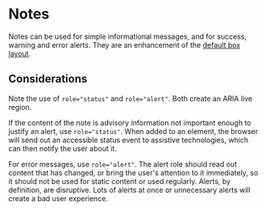 # Notes

Notes can be used for simple informational messages, and for success, warning and error alerts. They are an enhancement of the [default box layout](../layouts/box.md#default-box).

<example title="Notes" src="components/notes.html.twig" />

## Considerations

Note the use of `role="status"` and `role="alert"`. Both create an ARIA live region.

If the content of the note is advisory information not important enough to justify an alert, use `role="status"`. When added to an element, the browser will send out an accessible status event to assistive technologies, which can then notify the user about it.

For error messages, use `role="alert"`. The alert role should read out content that has changed, or bring the user's attention to it immediately, so it should not be used for static content or used regularly. Alerts, by definition, are disruptive. Lots of alerts at once or unnecessary alerts will create a bad user experience.